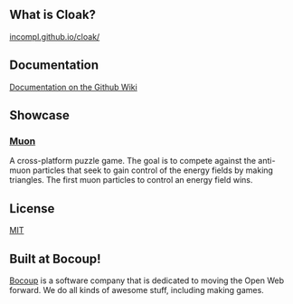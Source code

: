 ## What is Cloak?

[incompl.github.io/cloak/](http://incompl.github.io/cloak/)

## Documentation

[Documentation on the Github Wiki](https://github.com/bocoup/cloak/wiki)

## Showcase

### [Muon](https://github.com/zachatrocity/Muon) 
 A cross-platform puzzle game. The goal is to compete against the anti-muon particles that seek to gain control of the energy fields by making triangles. The first muon particles to control an energy field wins.

## License

[MIT](https://github.com/bocoup/cloak/blob/master/LICENSE)

## Built at Bocoup!

[Bocoup](http://bocoup.com/) is a software company that is dedicated to moving the Open Web forward.
We do all kinds of awesome stuff, including making games.
